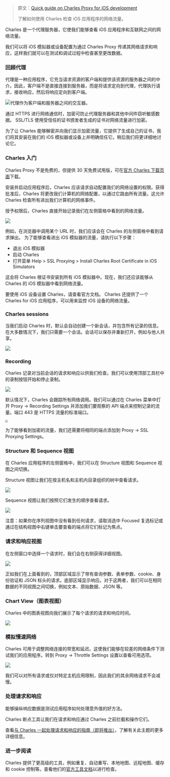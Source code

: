 > 原文：[Quick guide on Charles Proxy for iOS development](https://tanaschita.com/20220228-quick-guide-on-charles-proxy-for-ios/)
>
> 了解如何使用 Charles 检查 iOS 应用程序的网络流量。



Charles 是一个代理服务器，它使我们能够查看 iOS 应用程序和互联网之间的网络流量。

我们可以将 iOS 模拟器或设备配置为通过 Charles Proxy 传递其网络请求和响应，这样我们就可以在测试和调试过程中检查甚至更改数据。

### 回顾代理

代理是一种应用程序，它充当请求资源的客户端和提供该资源的服务器之间的中介。因此，客户端不是直接连接到服务器，而是将请求定向到代理，代理执行请求，接收响应，然后将响应定向到客户端。

![代理作为客户端和服务器之间的交互器。](https://tanaschita.com/static/4a97d86ee2f9bfae6cc0024abb8950df/ad4ea/20220228_proxy.png)

通过 HTTPS 进行网络通信时，加密可防止代理服务器和其他中间件窃听敏感数据。 SSL/TLS 使用受信任的证书颁发者生成的证书对网络流量进行加密。

为了让 Charles 能够解密并向我们显示加密流量，它提供了生成自己的证书，我们将其安装在我们的 iOS 模拟器或设备上并明确信任它。稍后我们将更详细地讨论它。

### Charles 入门

Charles Proxy 不是免费的，但提供 30 天免费试用版，可在[官方 Charles 下载页面](https://www.charlesproxy.com/download/)下载。

安装并启动应用程序后，Charles 应该请求自动配置我们的网络设置的权限。获得批准后，Charles 将更改我们计算机的网络配置，以通过它路由所有流量。这允许 Charles 检查所有进出我们计算机的网络事件。

授予权限后，Charles 直接开始记录我们在左侧窗格中看到的网络流量。

![](https://tanaschita.com/static/ced6d560485c0ae574ff1ebc140d04a8/abd3c/20220228_charles_start_screen.png)

例如，在浏览器中调用某个 URL 时，我们应该会在 Charles 的左侧窗格中看到请求弹出。
为了能够查看进出 iOS 模拟器的流量，请执行以下步骤：

* 退出 iOS 模拟器
* 启动 Charles
* 打开菜单 Help > SSL Proxying > Install Charles Root Certificate in iOS Simulators

这会将 Charles 根证书安装到所有 iOS 模拟器中。现在，我们还应该能够从 Charles 的 iOS 模拟器中看到网络流量。

要使用 iOS 设备设置 Charles，请查看官方文档。 Charles 还提供了一个 Charles for iOS 应用程序，可以用来监控 iOS 设备的网络流量。

### Charles sessions

当我们启动 Charles 时，默认会自动创建一个新会话，并包含所有记录的信息。在大多数情况下，我们只需要一个会话。会话可以保存并重新打开，例如与他人共享。

![](https://tanaschita.com/static/d9edcfbdead36abeaecd9520f097c679/97f2a/20220228_charles_session.png)



### Recording

Charles 记录对当前会话的请求和响应以供我们检查。我们可以使用顶部工具栏中的录制按钮开始和停止录制。

![](https://tanaschita.com/static/b8674b766a514d8a824344a1a8908f7f/704d3/20220228_charles_recording.png)

默认情况下，Charles 会跟踪所有网络调用。我们可以通过在 Charles 菜单中打开 Proxy -> Recording Settings 并添加我们要观察的 API 端点来控制记录的流量。端口 443 是 HTTPS 流量的标准端口。

<img src="https://tanaschita.com/static/f405fa40e9ec0c26178dd381a732df8e/e2368/20220228_charles_recording_settings.png" style="zoom:50%;" />

为了能够看到加密的流量，我们还需要将相同的端点添加到 Proxy -> SSL Proxying Settings。

### Structure 和 Sequence 视图

在 Charles 应用程序的左侧窗格中，我们可以在 Structure 视图和 Sequence 视图之间切换。

Structure 视图让我们在按主机名和主机内目录组织的树中查看请求。

![](https://tanaschita.com/static/6077cdd4128d82b5c51e2253e20e6849/360ab/20220228_charles_structure.png)

Sequence 视图让我们按照它们发生的顺序查看请求。

![](https://tanaschita.com/static/1a0fc248dcc1583a9f66a56ee772bc30/d2b1d/20220228_charles_sequence.png)

注意：如果你在序列视图中没有看到任何请求，请取消选中 Focused 复选标记或通过在结构视图中右键单击要查看的端点将它们标记为焦点。

### 请求和响应视图

在左侧窗口中选择一个请求时，我们会在右侧获得详细视图。

![](https://tanaschita.com/static/ecfac156311009587988bd51d8c15dc1/b5233/20220228_charles_request_response.png)

正如我们在上面看到的，顶部区域显示了带有查询参数、表单参数、cookie、身份验证和 JSON 标头的请求。底部区域显示响应。对于这两者，我们可以在相同数据的不同视图之间切换，例如文本、原始数据、JSON 等。

### Chart View（图表视图）

Charles 中的图表视图向我们展示了每个请求的请求和响应时间。

![](https://tanaschita.com/static/6d2d47820a215f05fd2e2316f4d05c5b/94f3c/20220228_charles_chart.png)

### 模拟慢速网络

Charles 可用于调整网络连接的带宽和延迟。这使我们能够在较差的网络条件下测试我们的应用程序。转到 Proxy -> Throttle Settings 设置以查看可用选项。

![](https://tanaschita.com/static/16c1ab084a91c15fb2feeadc6dc57613/dabea/20220228_charles_throttle.png)

我们可以对所有请求或仅对特定主机应用限制，因此我们的其余网络请求不会减慢。

### 处理请求和响应

能够操纵响应数据是测试应用程序如何处理意外值的好方法。

Charles 断点工具让我们在请求和响应通过 Charles 之前拦截和操作它们。

查看[与 Charles 一起处理请求和响应的指南（即将推出）](https://tanaschita.com/20220307-manipulating-network-requests-and-responses-with-charles/)，了解有关此主题的更多详细信息。

### 进一步阅读

Charles 提供了更高级的工具，例如重复、自动重写、本地地图、远程地图、缓存和 cookie 控制等。查看他们的[官方工具文档](https://www.charlesproxy.com/documentation/tools/)以进行检查。



















